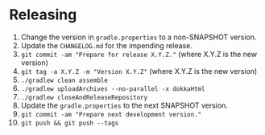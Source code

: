Releasing
=========

 1. Change the version in `gradle.properties` to a non-SNAPSHOT version.
 2. Update the `CHANGELOG.md` for the impending release.
 3. `git commit -am "Prepare for release X.Y.Z."` (where X.Y.Z is the new version)
 4. `git tag -a X.Y.Z -m "Version X.Y.Z"` (where X.Y.Z is the new version)
 5. `./gradlew clean assemble`
 6. `./gradlew uploadArchives --no-parallel -x dokkaHtml`
 7. `./gradlew closeAndReleaseRepository`
 8. Update the `gradle.properties` to the next SNAPSHOT version.
 9. `git commit -am "Prepare next development version."`
 10. `git push && git push --tags`
